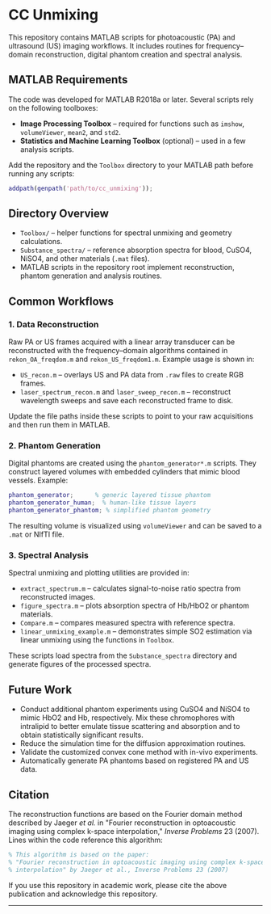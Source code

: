 # CC Unmixing

This repository contains MATLAB scripts for photoacoustic (PA) and ultrasound (US) imaging workflows. It includes routines for frequency–domain reconstruction, digital phantom creation and spectral analysis.

## MATLAB Requirements

The code was developed for MATLAB R2018a or later. Several scripts rely on the following toolboxes:

- **Image Processing Toolbox** – required for functions such as `imshow`, `volumeViewer`, `mean2`, and `std2`.
- **Statistics and Machine Learning Toolbox** (optional) – used in a few analysis scripts.

Add the repository and the `Toolbox` directory to your MATLAB path before running any scripts:

```matlab
addpath(genpath('path/to/cc_unmixing'));
```

## Directory Overview

- `Toolbox/` – helper functions for spectral unmixing and geometry calculations.
- `Substance_spectra/` – reference absorption spectra for blood, CuSO4, NiSO4, and other materials (`.mat` files).
- MATLAB scripts in the repository root implement reconstruction, phantom generation and analysis routines.

## Common Workflows

### 1. Data Reconstruction

Raw PA or US frames acquired with a linear array transducer can be reconstructed with the frequency–domain algorithms contained in `rekon_OA_freqdom.m` and `rekon_US_freqdom1.m`. Example usage is shown in:

- `US_recon.m` – overlays US and PA data from `.raw` files to create RGB frames.
- `laser_spectrum_recon.m` and `laser_sweep_recon.m` – reconstruct wavelength sweeps and save each reconstructed frame to disk.

Update the file paths inside these scripts to point to your raw acquisitions and then run them in MATLAB.

### 2. Phantom Generation

Digital phantoms are created using the `phantom_generator*.m` scripts. They construct layered volumes with embedded cylinders that mimic blood vessels. Example:

```matlab
phantom_generator;      % generic layered tissue phantom
phantom_generator_human;  % human-like tissue layers
phantom_generator_phantom; % simplified phantom geometry
```

The resulting volume is visualized using `volumeViewer` and can be saved to a `.mat` or NIfTI file.

### 3. Spectral Analysis

Spectral unmixing and plotting utilities are provided in:

- `extract_spectrum.m` – calculates signal-to-noise ratio spectra from reconstructed images.
- `figure_spectra.m` – plots absorption spectra of Hb/HbO2 or phantom materials.
- `Compare.m` – compares measured spectra with reference spectra.
- `linear_unmixing_example.m` – demonstrates simple SO2 estimation via linear unmixing using the functions in `Toolbox`.

These scripts load spectra from the `Substance_spectra` directory and generate figures of the processed spectra.

## Future Work

- Conduct additional phantom experiments using CuSO4 and NiSO4 to mimic HbO2 and Hb, respectively. Mix these chromophores with intralipid to better emulate tissue scattering and absorption and to obtain statistically significant results.
- Reduce the simulation time for the diffusion approximation routines.
- Validate the customized convex cone method with in-vivo experiments.
- Automatically generate PA phantoms based on registered PA and US data.

## Citation

The reconstruction functions are based on the Fourier domain method described by Jaeger *et&nbsp;al.* in
"Fourier reconstruction in optoacoustic imaging using complex k-space interpolation," *Inverse Problems* 23 (2007). Lines within the code reference this algorithm:

```matlab
% This algorithm is based on the paper:
% "Fourier reconstruction in optoacoustic imaging using complex k-space
% interpolation" by Jaeger et al., Inverse Problems 23 (2007)
```

If you use this repository in academic work, please cite the above publication and acknowledge this repository.

---
